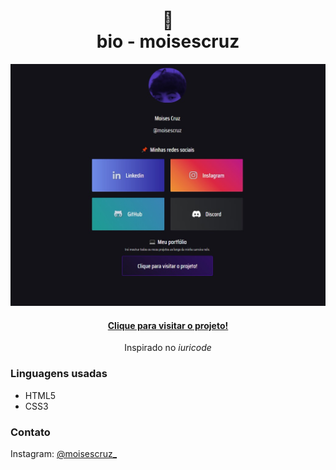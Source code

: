 <h1 align="center">
🔗<br>bio - moisescruz
</h1>

![Resultado final do projeto](assets/imagens/resultado.jpeg)

<h4 align="center"><a href="https://bio-tau.vercel.app/">Clique para visitar o projeto!</a></h4>

<p align="center">Inspirado no <i>iuricode</i></p>

<h3>Linguagens usadas</h3>
<ul>
 <li>HTML5
 <li>CSS3
</ul>

<h3>Contato</h3>
Instagram: <a href="https://www.instagram.com/moisescruz_/">@moisescruz_</a>

